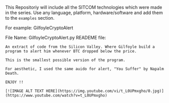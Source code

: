 This Repositoriy will include all the SITCOM technologies which were made in the series. Use any language, platform, hardware/software and add them to the `examples` section.


For example: GilfoyleCryptoAlert

File Name: GilfoyleCryptoAlert.py
READEME file:
```
An extract of code from the Silicon Valley. Where Gilfoyle build a program to alert him whenever BTC dropped below the price.

This is the smallest possible version of the program. 

For aesthetic, I used the same auido for alert, "You Suffer" by Napalm Death.

ENJOY !!

[![IMAGE ALT TEXT HERE](https://img.youtube.com/vi/t_L0UPmxgho/0.jpg)](https://www.youtube.com/watch?v=t_L0UPmxgho)
```

